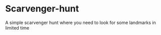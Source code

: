 # Scarvenger-hunt
 A simple scarvenger hunt where you need to look for some landmarks in limited time
